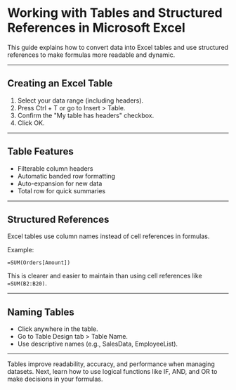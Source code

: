 # Working with Tables and Structured References in Microsoft Excel

This guide explains how to convert data into Excel tables and use structured references to make formulas more readable and dynamic.

---

## Creating an Excel Table

1. Select your data range (including headers).
2. Press Ctrl + T or go to Insert > Table.
3. Confirm the "My table has headers" checkbox.
4. Click OK.

---

## Table Features

- Filterable column headers
- Automatic banded row formatting
- Auto-expansion for new data
- Total row for quick summaries

---

## Structured References

Excel tables use column names instead of cell references in formulas.

Example:
```
=SUM(Orders[Amount])
```

This is clearer and easier to maintain than using cell references like `=SUM(B2:B20)`.

---

## Naming Tables

- Click anywhere in the table.
- Go to Table Design tab > Table Name.
- Use descriptive names (e.g., SalesData, EmployeeList).

---

Tables improve readability, accuracy, and performance when managing datasets. Next, learn how to use logical functions like IF, AND, and OR to make decisions in your formulas.
